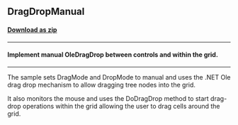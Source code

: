 ## DragDropManual
#### [Download as zip](https://grapecity.github.io/DownGit/#/home?url=https://github.com/GrapeCity/ComponentOne-WinForms-Samples/tree/master/NetFramework\FlexGrid\VB\DragDropManual)
____
#### Implement manual OleDragDrop between controls and within the grid.
____
The sample sets DragMode and DropMode to manual and uses the .NET Ole drag drop mechanism to allow dragging tree nodes into the grid. 

It also monitors the mouse and uses the DoDragDrop method to start drag-drop operations within the grid allowing the user to drag cells around the grid. 